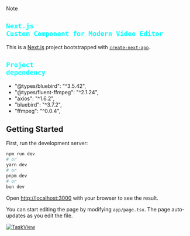 > [!NOTE]
>
> ## <code style="color : aqua">Next.js Custom Component for Modern Video Editor</code>
>
> This is a [Next.js](https://nextjs.org/) project bootstrapped with [`create-next-app`](https://github.com/vercel/next.js/tree/canary/packages/create-next-app).

## <code style="color: aqua">Project dependency</code>

- "@types/bluebird": "^3.5.42",
- "@types/fluent-ffmpeg": "^2.1.24",
- "axios": "^1.6.2",
- "bluebird": "^3.7.2",
- "ffmpeg": "^0.0.4",

## Getting Started

First, run the development server:

```bash
npm run dev
# or
yarn dev
# or
pnpm dev
# or
bun dev
```

Open [http://localhost:3000](http://localhost:3000) with your browser to see the result.

You can start editing the page by modifying `app/page.tsx`. The page auto-updates as you edit the file.


[![TaskView](https://github.com/carlsenior/Video-Scrubber/assets/135102284/86eea85c-2bd7-4867-8ec2-8f7bc30269be)](https://github.com/carlsenior/Video-Scrubber/assets/135102284/d352bf7f-63ed-446c-b791-94fbec0e7c33)

